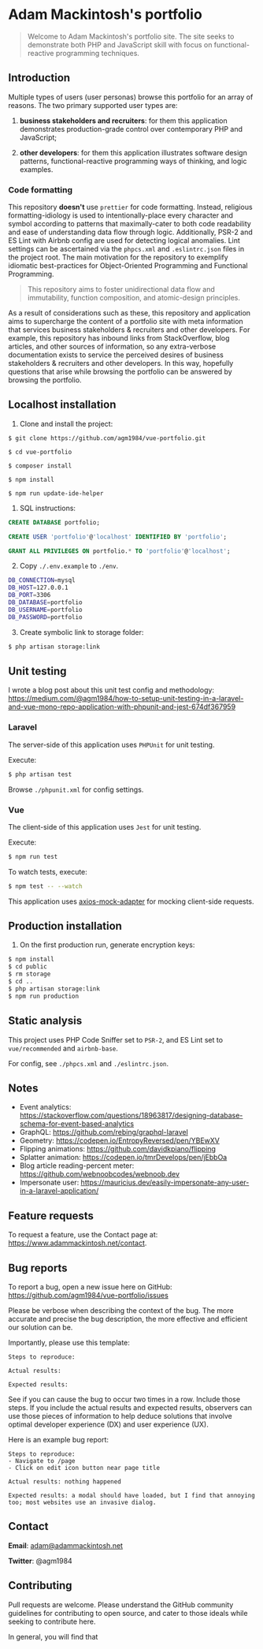 # Adam Mackintosh's portfolio

> Welcome to Adam Mackintosh's portfolio site. The site seeks to demonstrate both PHP and JavaScript skill with focus on functional-reactive programming techniques.

## Introduction

Multiple types of users (user personas) browse this portfolio for an array of reasons. The two primary supported user types are:

1. **business stakeholders and recruiters**: for them this application demonstrates production-grade control over contemporary PHP and JavaScript;

1. **other developers**: for them this application illustrates software design patterns, functional-reactive programming ways of thinking, and logic examples.

### Code formatting

This repository **doesn't** use `prettier` for code formatting. Instead, religious formatting-idiology is used to intentionally-place every character and symbol according to patterns that maximally-cater to both code readability and ease of understanding data flow through logic. Additionally, PSR-2 and ES Lint with Airbnb config are used for
detecting logical anomalies. Lint settings can be ascertained via the `phpcs.xml` and `.eslintrc.json` files in the project root. The main motivation for the repository to exemplify idiomatic best-practices for Object-Oriented Programming and Functional Programming.

> This repository aims to foster unidirectional data flow and immutability, function composition, and atomic-design principles.

As a result of considerations such as these, this repository and application aims to supercharge the content of a portfolio site with meta information that services business stakeholders & recruiters and other developers. For example, this repository has inbound links from StackOverflow, blog articles, and other sources of information, so any extra-verbose documentation exists to service the perceived desires of business stakeholders & recruiters and other developers. In this way, hopefully questions that arise while browsing the portfolio can be answered by browsing the portfolio.

###


## Localhost installation

1. Clone and install the project:

```
$ git clone https://github.com/agm1984/vue-portfolio.git

$ cd vue-portfolio

$ composer install

$ npm install

$ npm run update-ide-helper
```

1. SQL instructions:

``` sql
CREATE DATABASE portfolio;

CREATE USER 'portfolio'@'localhost' IDENTIFIED BY 'portfolio';

GRANT ALL PRIVILEGES ON portfolio.* TO 'portfolio'@'localhost';
```

2. Copy `./.env.example` to `./env`.

``` bash
DB_CONNECTION=mysql
DB_HOST=127.0.0.1
DB_PORT=3306
DB_DATABASE=portfolio
DB_USERNAME=portfolio
DB_PASSWORD=portfolio
```

3. Create symbolic link to storage folder:

``` bash
$ php artisan storage:link
```

## Unit testing

I wrote a blog post about this unit test config and methodology: https://medium.com/@agm1984/how-to-setup-unit-testing-in-a-laravel-and-vue-mono-repo-application-with-phpunit-and-jest-674df367959

### Laravel

The server-side of this application uses `PHPUnit` for unit testing.

Execute:

``` bash
$ php artisan test
```

Browse `./phpunit.xml` for config settings.

### Vue

The client-side of this application uses `Jest` for unit testing.

Execute:

``` bash
$ npm run test
```

To watch tests, execute:

``` bash
$ npm test -- --watch
```

This application uses [axios-mock-adapter](https://github.com/ctimmerm/axios-mock-adapter) for mocking client-side requests.

## Production installation

1. On the first production run, generate encryption keys:

``` bash
$ npm install
$ cd public
$ rm storage
$ cd ..
$ php artisan storage:link
$ npm run production
```

## Static analysis

This project uses PHP Code Sniffer set to `PSR-2`, and ES Lint set to `vue/recommended` and `airbnb-base`.

For config, see `./phpcs.xml` and `./eslintrc.json`.

## Notes

- Event analytics: https://stackoverflow.com/questions/18963817/designing-database-schema-for-event-based-analytics
- GraphQL: https://github.com/rebing/graphql-laravel
- Geometry: https://codepen.io/EntropyReversed/pen/YBEwXV
- Flipping animations: https://github.com/davidkpiano/flipping
- Splatter animation: https://codepen.io/tmrDevelops/pen/jEbbOa
- Blog article reading-percent meter: https://github.com/webnoobcodes/webnoob.dev
- Impersonate user: https://mauricius.dev/easily-impersonate-any-user-in-a-laravel-application/

## Feature requests

To request a feature, use the Contact page at: https://www.adammackintosh.net/contact.

## Bug reports

To report a bug, open a new issue here on GitHub: https://github.com/agm1984/vue-portfolio/issues

Please be verbose when describing the context of the bug. The more accurate and precise the bug description, the more effective and efficient our solution can be.

Importantly, please use this template:

```
Steps to reproduce:

Actual results:

Expected results:
```

See if you can cause the bug to occur two times in a row. Include those steps. If you include the actual results and expected results, observers can use those pieces of information to help deduce solutions that involve optimal developer experience (DX) and user experience (UX).

Here is an example bug report:

```
Steps to reproduce:
- Navigate to /page
- Click on edit icon button near page title

Actual results: nothing happened

Expected results: a modal should have loaded, but I find that annoying too; most websites use an invasive dialog.
```

## Contact

**Email**: adam@adammackintosh.net

**Twitter**: @agm1984

## Contributing

Pull requests are welcome. Please understand the GitHub community guidelines for contributing to open source, and cater to those ideals while seeking to contribute here.

In general, you will find that
